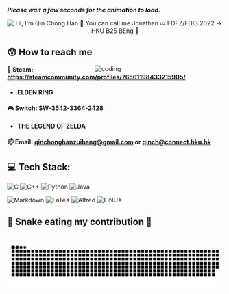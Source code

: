 ***Please wait a few seconds for the animation to load.***

<p align="center">
  <img src="https://github.com/qinchonghanzuibang/qinchonghanzuibang/raw/main/assets/hello.gif" alt="Hi, I'm Qin Chong Han 👋 You can call me Jonathan 💤 FDFZ/FDIS 2022 → HKU B25 BEng 🚀">
</p>
<!--

<h1 align="center">Hi, I'm Jonathan👋</h1>
<h3 align="center">FDFZ/FDIS 2022 → HKU B25 BEng</h3>
-->

## 😰 How to reach me
<img align="right" alt="coding" width="300" src="https://mir-s3-cdn-cf.behance.net/project_modules/max_1200/06f21a161921919.63cd7887d0a70.gif">

#### 🔞 Steam: **https://steamcommunity.com/profiles/76561198433215905/**
- **ELDEN RING**
#### 🎮 Switch: **SW-3542-3364-2428**

- **THE LEGEND OF ZELDA**
#### 📫 Email: **qinchonghanzuibang@gmail.com or qinch@connect.hku.hk**

## 💻 Tech Stack:
![C](https://img.shields.io/badge/c-%2300599C.svg?style=for-the-badge&logo=c&logoColor=white) ![C++](https://img.shields.io/badge/c++-%2300599C.svg?style=for-the-badge&logo=c%2B%2B&logoColor=white)  ![Python](https://img.shields.io/badge/python-3670A0?style=for-the-badge&logo=python&logoColor=ffdd54) ![Java](https://img.shields.io/badge/java-%23ED8B00.svg?style=for-the-badge&logo=java&logoColor=white)

![Markdown](https://img.shields.io/badge/markdown-%23000000.svg?style=for-the-badge&logo=markdown&logoColor=white) ![LaTeX](https://img.shields.io/badge/latex-%23008080.svg?style=for-the-badge&logo=latex&logoColor=white) ![Alfred](https://img.shields.io/badge/alfred-%235C1F87.svg?style=for-the-badge&logo=alfred) ![LINUX](https://img.shields.io/badge/Linux-FCC624?style=for-the-badge&logo=linux&logoColor=black)
<div align="left">
  <h2>🐍 Snake eating my contribution 🐍</h2>
  <br>
  <img alt="snake eating my contribution" src="https://github.com/qinchonghanzuibang/qinchonghanzuibang/blob/output/github-contribution-grid-snake.svg">
  <br>
  <br>
  <br>
</div>

